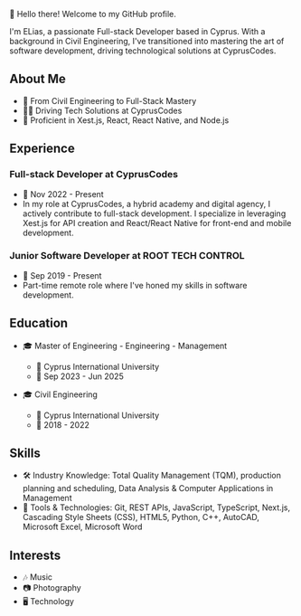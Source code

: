 👋 Hello there! Welcome to my GitHub profile.

I'm ELias, a passionate Full-stack Developer based in Cyprus. With a background in Civil Engineering, I've transitioned into mastering the art of software development, driving technological solutions at CyprusCodes.

## About Me
- 🚀 From Civil Engineering to Full-Stack Mastery
- 👨‍💻 Driving Tech Solutions at CyprusCodes
- 💼 Proficient in Xest.js, React, React Native, and Node.js

## Experience
### Full-stack Developer at CyprusCodes  
- 📍 Nov 2022 - Present  
- In my role at CyprusCodes, a hybrid academy and digital agency, I actively contribute to full-stack development. I specialize in leveraging Xest.js for API creation and React/React Native for front-end and mobile development.

### Junior Software Developer at ROOT TECH CONTROL  
- 📍 Sep 2019 - Present  
- Part-time remote role where I've honed my skills in software development.

## Education
- 🎓 Master of Engineering - Engineering - Management  
  - 🏫 Cyprus International University  
  - 📅 Sep 2023 - Jun 2025

- 🎓 Civil Engineering  
  - 🏫 Cyprus International University  
  - 📅 2018 - 2022

## Skills
- 🛠️ Industry Knowledge: Total Quality Management (TQM), production planning and scheduling, Data Analysis & Computer Applications in Management  
- 🔧 Tools & Technologies: Git, REST APIs, JavaScript, TypeScript, Next.js, Cascading Style Sheets (CSS), HTML5, Python, C++, AutoCAD, Microsoft Excel, Microsoft Word

## Interests
- 🎶 Music  
- 📷 Photography  
- 🖥️ Technology
